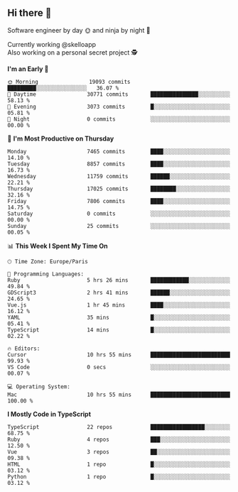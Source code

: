 ## Hi there 👋

Software engineer by day 🌞 and ninja by night 🌝

Currently working @skelloapp <br>
Also working on a personal secret project 🕵️

<!--START_SECTION:waka-->
**I'm an Early 🐤** 

```text
🌞 Morning                19093 commits       █████████░░░░░░░░░░░░░░░░   36.07 % 
🌆 Daytime                30771 commits       ███████████████░░░░░░░░░░   58.13 % 
🌃 Evening                3073 commits        █░░░░░░░░░░░░░░░░░░░░░░░░   05.81 % 
🌙 Night                  0 commits           ░░░░░░░░░░░░░░░░░░░░░░░░░   00.00 % 
```
📅 **I'm Most Productive on Thursday** 

```text
Monday                   7465 commits        ████░░░░░░░░░░░░░░░░░░░░░   14.10 % 
Tuesday                  8857 commits        ████░░░░░░░░░░░░░░░░░░░░░   16.73 % 
Wednesday                11759 commits       ██████░░░░░░░░░░░░░░░░░░░   22.21 % 
Thursday                 17025 commits       ████████░░░░░░░░░░░░░░░░░   32.16 % 
Friday                   7806 commits        ████░░░░░░░░░░░░░░░░░░░░░   14.75 % 
Saturday                 0 commits           ░░░░░░░░░░░░░░░░░░░░░░░░░   00.00 % 
Sunday                   25 commits          ░░░░░░░░░░░░░░░░░░░░░░░░░   00.05 % 
```


📊 **This Week I Spent My Time On** 

```text
🕑︎ Time Zone: Europe/Paris

💬 Programming Languages: 
Ruby                     5 hrs 26 mins       ████████████░░░░░░░░░░░░░   49.84 % 
GDScript3                2 hrs 41 mins       ██████░░░░░░░░░░░░░░░░░░░   24.65 % 
Vue.js                   1 hr 45 mins        ████░░░░░░░░░░░░░░░░░░░░░   16.12 % 
YAML                     35 mins             █░░░░░░░░░░░░░░░░░░░░░░░░   05.41 % 
TypeScript               14 mins             █░░░░░░░░░░░░░░░░░░░░░░░░   02.22 % 

🔥 Editors: 
Cursor                   10 hrs 55 mins      █████████████████████████   99.93 % 
VS Code                  0 secs              ░░░░░░░░░░░░░░░░░░░░░░░░░   00.07 % 

💻 Operating System: 
Mac                      10 hrs 55 mins      █████████████████████████   100.00 % 
```

**I Mostly Code in TypeScript** 

```text
TypeScript               22 repos            █████████████████░░░░░░░░   68.75 % 
Ruby                     4 repos             ███░░░░░░░░░░░░░░░░░░░░░░   12.50 % 
Vue                      3 repos             ██░░░░░░░░░░░░░░░░░░░░░░░   09.38 % 
HTML                     1 repo              █░░░░░░░░░░░░░░░░░░░░░░░░   03.12 % 
Python                   1 repo              █░░░░░░░░░░░░░░░░░░░░░░░░   03.12 % 
```




<!--END_SECTION:waka-->

<!--
**antoinelncl/antoinelncl** is a ✨ _special_ ✨ repository because its `README.md` (this file) appears on your GitHub profile.

Here are some ideas to get you started:

- 🔭 I’m currently working on ...
- 🌱 I’m currently learning ...
- 👯 I’m looking to collaborate on ...
- 🤔 I’m looking for help with ...
- 💬 Ask me about ...
- 📫 How to reach me: ...
- 😄 Pronouns: ...
- ⚡ Fun fact: ...
-->
